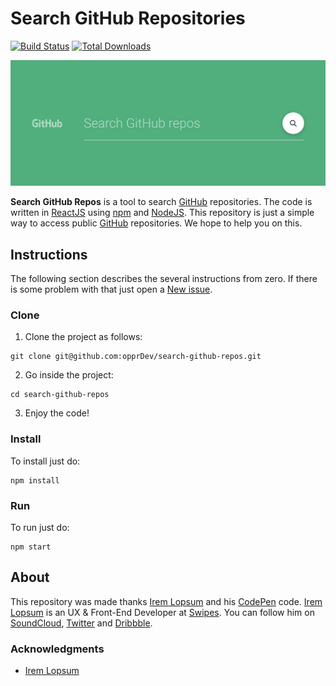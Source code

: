 # Search GitHub Repositories

<p align="left">
<a href="https://travis-ci.org/opprDev/search-github-repos"><img src="https://img.shields.io/travis/opprDev/search-github-repos.svg" alt="Build Status"></a>
<a href="https://github.com/opprDev/search-github-repos/archive/master.zip"><img src="https://img.shields.io/github/downloads/opprDev/search-github-repos/total.svg" alt="Total Downloads"></a>
</p>

<a align="center" href="https://opprdev.github.io/search-github-repos/" target="_blank"><img src="assets/header.png" alt="Header"></a>

**Search GitHub Repos** is a tool to search [GitHub](https://github.com/) repositories. The code is written in [ReactJS](https://reactjs.org/) using [npm](https://www.npmjs.com/) and [NodeJS](https://nodejs.org/en/). This repository is just a simple way to access public [GitHub](https://github.com/) repositories. We hope to help you on this.

## Instructions

The following section describes the several instructions from zero. If there is some problem with that just open a [New issue](https://github.com/opprDev/search-github-repos/issues/new).

### Clone

1. Clone the project as follows:

```
git clone git@github.com:opprDev/search-github-repos.git
```

2. Go inside the project:

```
cd search-github-repos
```

3. Enjoy the code!

### Install

To install just do:

```
npm install
```

### Run

To run just do:

```
npm start
```

## About

This repository was made thanks [Irem Lopsum](https://twitter.com/iremlopsum) and his [CodePen](https://codepen.io/iremlopsum/pen/NXVdbx) code. [Irem Lopsum](https://twitter.com/iremlopsum) is an UX & Front-End Developer at [Swipes](https://swipesapp.com/). You can follow him on  [SoundCloud](https://soundcloud.com/kristjanvool), [Twitter](https://twitter.com/iremlopsum) and [Dribbble](https://dribbble.com/iremlopsum).

### Acknowledgments

- [Irem Lopsum](https://twitter.com/iremlopsum)
